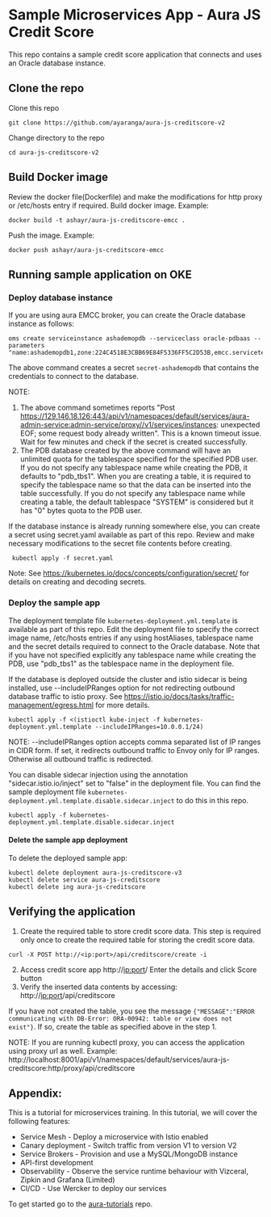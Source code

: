 # Sample Microservices App - Aura JS Credit Score
This repo contains a sample credit score application that connects and uses an Oracle database instance.
## Clone the repo
Clone this repo
```
git clone https://github.com/ayaranga/aura-js-creditscore-v2
```
Change directory to the repo
```
cd aura-js-creditscore-v2
```
## Build Docker image
Review the docker file(Dockerfile) and make the modifications for http proxy or /etc/hosts entry if required.
Build docker image. Example:
```
docker build -t ashayr/aura-js-creditscore-emcc .
```
Push the image. Example:
```
docker push ashayr/aura-js-creditscore-emcc
```
## Running sample application on OKE
### Deploy database instance
If you are using aura EMCC broker, you can create the Oracle database instance as follows:
```
oms create serviceinstance ashademopdb --serviceclass oracle-pdbaas --parameters "name:ashademopdb1,zone:224C4518E3CBB69E84F5336FF5C2D53B,emcc.servicetemplate.parameters.workload_name:SAI_MEDIUM_WORKLOAD,emcc.servicetemplate.parameters.pdb_name:ashademopdb2,emcc.servicetemplate.parameters.service_name:ashademopdb3,emcc.servicetemplate.parameters.target_name:demo,emcc.servicetemplate.parameters.username:foo,emcc.servicetemplate.parameters.password:bar,emcc.servicetemplate.parameters.tablespaces:ashademotbs"
```
The above command creates a secret `secret-ashademopdb` that contains the credentials to connect to the database.

NOTE:
1. The above command sometimes reports "Post https://129.146.18.126:443/api/v1/namespaces/default/services/aura-admin-service:admin-service/proxy//v1/services/instances: unexpected EOF; some request body already written". This is a known timeout issue. Wait for few minutes and check if the secret is created successfully.
2. The PDB database created by the above command will have an unlimited quota for the tablespace specified for the specified PDB user. If you do not specify any tablespace name while creating the PDB, it defaults to "pdb_tbs1". When you are creating a table, it is required to specify the tablespace name so that the data can be inserted into the table successfully. If you do not specify any tablespace name while creating a table, the default tablespace "SYSTEM" is considered but it has "0" bytes quota to the PDB user.

If the database instance is already running somewhere else, you can create a secret using secret.yaml available as part of this repo. Review and make necessary modifications to the secret file contents before creating.
```
 kubectl apply -f secret.yaml
```
Note: See https://kubernetes.io/docs/concepts/configuration/secret/ for details on creating and decoding secrets.
### Deploy the sample app
The deployment template file `kubernetes-deployment.yml.template` is available as part of this repo.
Edit the deployment file to specify the correct image name, /etc/hosts entries if any using hostAliases, tablespace name and the secret details required to connect to the Oracle database. Note that if you have not specified explicitly any tablespace name while creating the PDB, use "pdb_tbs1" as the tablespace name in the deployment file.

If the database is deployed outside the cluster and istio sidecar is being installed, use --includeIPRanges option for not redirecting outbound database traffic to istio proxy. See https://istio.io/docs/tasks/traffic-management/egress.html for more details.
```
kubectl apply -f <(istioctl kube-inject -f kubernetes-deployment.yml.template --includeIPRanges=10.0.0.1/24)
```
NOTE: --includeIPRanges option accepts comma separated list of IP ranges in CIDR form. If set, it redirects outbound traffic to Envoy only for IP ranges. Otherwise all outbound traffic is redirected.

You can disable sidecar injection using the annotation "sidecar.istio.io/inject" set to "false" in the deployment file. You can find the sample deployment file  `kubernetes-deployment.yml.template.disable.sidecar.inject` to do this in this repo.
```
kubectl apply -f kubernetes-deployment.yml.template.disable.sidecar.inject
```
#### Delete the sample app deployment
To delete the deployed sample app:
```
kubectl delete deployment aura-js-creditscore-v3
kubectl delete service aura-js-creditscore
kubectl delete ing aura-js-creditscore
```
## Verifying the application
1. Create the required table to store credit score data. This step is required only once to create the required table for storing the credit score data.
 ```
curl -X POST http://<ip:port>/api/creditscore/create -i
```
2. Access credit score app http://<ip:port>/
Enter the details and click Score button
3. Verify the inserted data contents by accessing:
http://<ip:port>/api/creditscore

If you have not created the table, you see the message `{"MESSAGE":"ERROR communicating with DB-Error: ORA-00942: table or view does not exist"}`. If so, create the table as specified above in the step 1.

NOTE: If you are running kubectl proxy, you can access the application using proxy url as well. Example: http://localhost:8001/api/v1/namespaces/default/services/aura-js-creditscore:http/proxy/api/creditscore

## Appendix:
This is a tutorial for microservices training. In this tutorial, we will cover the following features:

* Service Mesh - Deploy a microservice with Istio enabled
* Canary deployment - Switch traffic from version V1 to version V2
* Service Brokers - Provision and use a MySQL/MongoDB instance
* API-first development
* Observability - Observe the service runtime behaviour with Vizceral, Zipkin and Grafana (Limited)
* CI/CD - Use Wercker to deploy our services

To get started go to the [aura-tutorials](https://github.com/sachin-pikle/aura-tutorials) repo.
